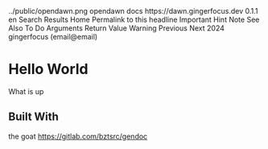 <doc>
    <titleimg>../public/opendawn.png opendawn docs</titleimg>
    <title>documentation</title>
    <url>https://dawn.gingerfocus.dev</url>
    <version>0.1.1</version>
    <!-- <theme>theme.css</theme> -->
    <lang>en</lang>
    <rslt>Search Results</rslt>
    <home>Home</home>
    <link>Permalink to this headline</link>
    <info>Important</info>
    <hint>Hint</hint>
    <note>Note</note>
    <also>See Also</also>
    <todo>To Do</todo>
    <args>Arguments</args>
    <rval>Return Value</rval>
    <warn>Warning</warn>
    <prev>Previous</prev>
    <next>Next</next>
    <copy>2024 gingerfocus (email@email)</copy>
</doc>

# Hello World
What is up

## Built With
the goat
https://gitlab.com/bztsrc/gendoc
